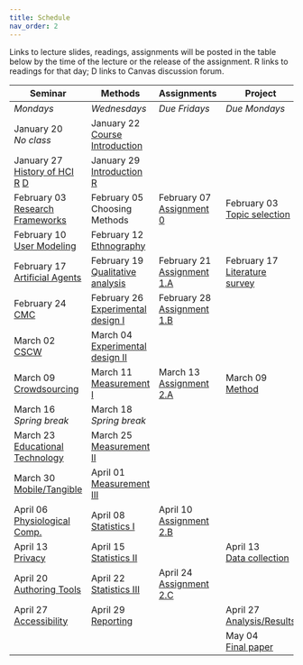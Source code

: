 ```yaml
---
title: Schedule
nav_order: 2
---
```


Links to lecture slides, readings, assignments will be posted in the table below by the time of the lecture or the release of the assignment.  <a class="label label-blue" >R</a> links to readings for that day; <a class="label label-yellow">D</a> links to Canvas discussion forum.

<table>
  <thead>
    <tr>
      <th><strong>Seminar</strong></th>
      <th><strong>Methods</strong></th>
      <th><strong>Assignments</strong></th>
      <th><strong>Project</strong></th>
    </tr>
  </thead>
  <tbody>
    <tr>
      <td><em>Mondays</em></td>
      <td><em>Wednesdays</em></td>
      <td><em>Due Fridays</em></td>
      <td><em>Due Mondays</em></td>
    </tr>
    <tr>
      <td>January 20<br /><em>No class</em></td>
      <td>January 22<br /><span class="fs-3"><a class="btn btn-purple" href="">Course Introduction</a></span></td>
      <td></td>
      <td></td>
    </tr>
    <tr>
      <td>January 27<br />
        <span class="fs-3"><a class="btn" href="">History of HCI</a></span><br />
        <a class="label label-blue" href="http://research.microsoft.com/en-us/um/people/jgrudin/publications/history/HCIhandbook3rd.pdf">R</a>
        <a class="label label-yellow" href="https://canvas.wisc.edu/courses/192620/discussion_topics/550135">D</a>
      </td>
      <td>January 29<br />
        <span class="fs-3">
          <a class="btn" href="">Introduction</a><br />
          <a class="label label-blue" href="https://doi.org/10.1016/B978-0-12-805390-4.00001-7">R</a>
        </span>
      </td>
      <td></td>
      <td></td>
    </tr>
    <tr>
      <td>February 03<br />
        <span class="fs-3">
          <a href="">Research Frameworks</a>
        </span>
      </td>
      <td>February 05<br />
        <span class="fs-3"><a class="btn" ref="">Choosing Methods</a></span>
      </td>
      <td>February 07<br />
        <span class="fs-3"><a class="btn btn-blue" href="https://canvas.wisc.edu/courses/192620/assignments/747906">Assignment 0</a></span>
      </td>
      <td>February 03<br />
        <span class="fs-3"><a class="btn" href="">Topic selection</a></span>
      </td>
    </tr>
    <tr>
      <td>February 10<br />
        <span class="fs-3"><a class="btn" href="">User Modeling</a></span>
      </td>
      <td>February 12<br />
        <span class="fs-3"><a class="btn" href="">Ethnography</a></span>
      </td>
      <td></td>
      <td></td>
    </tr>
    <tr>
      <td>February 17<br />
        <span class="fs-3"><a class="btn" href="">Artificial Agents</a></span>
      </td>
      <td>February 19<br />
        <span class="fs-3"><a class="btn" href="">Qualitative analysis</a></span>
      </td>
      <td>February 21<br />
        <span class="fs-3"><a class="btn btn-blue" href="https://canvas.wisc.edu/courses/192620/assignments/747907">Assignment 1.A</a></span>
      </td>
      <td>February 17<br />
        <span class="fs-3"><a class="btn" href="">Literature survey</a></span>
      </td>
    </tr>
    <tr>
      <td>February 24<br />
        <span class="fs-3"><a class="btn" href="">CMC</a></span>
      </td>
      <td>February 26<br />
        <span class="fs-3"><a class="btn" href="">Experimental design I</a></span>
      </td>
      <td>February 28<br />
        <span class="fs-3"><a class="btn btn-blue" href="https://canvas.wisc.edu/courses/192620/assignments/747947">Assignment 1.B</a></span>
      </td>
      <td></td>
    </tr>
    <tr>
      <td>March 02<br />
        <span class="fs-3"><a class="btn" href="">CSCW</a></span>
      </td>
      <td>March 04<br />
        <span class="fs-3"><a class="btn" href="">Experimental design II</a></span>
      </td>
      <td></td>
      <td></td>
    </tr>
    <tr>
      <td>March 09<br />
        <span class="fs-3"><a class="btn" href="">Crowdsourcing</a></span>
      </td>
      <td>March 11<br />
        <span class="fs-3"><a class="btn" href="">Measurement I</a></span>
      </td>
      <td>March 13<br />
        <span class="fs-3"><a class="btn" href="">Assignment 2.A</a></span>
      </td>
      <td>March 09<br />
        <span class="fs-3"><a class="btn" href="">Method</a></span>
      </td>
    </tr>
    <tr>
      <td>March 16<br /><em>Spring break</em></td>
      <td>March 18<br /><em>Spring break</em></td>
      <td></td>
      <td></td>
    </tr>
    <tr>
      <td>March 23<br />
        <span class="fs-3"><a class="btn" href="">Educational Technology</a></span>
      </td>
      <td>March 25<br />
        <span class="fs-3"><a class="btn" href="">Measurement II</a></span>
      </td>
      <td></td>
      <td></td>
    </tr>
    <tr>
      <td>March 30<br />
        <span class="fs-3"><a class="btn" href="">Mobile/Tangible</a></span>
      </td>
      <td>April 01<br />
        <span class="fs-3"><a class="btn" href="">Measurement III</a></span>
      </td>
      <td></td>
      <td></td>
    </tr>
    <tr>
      <td>April 06<br />
        <span class="fs-3"><a class="btn" href="">Physiological Comp.</a></span>
      </td>
      <td>April 08<br />
        <span class="fs-3"><a class="btn" href="">Statistics I</a></span>
      </td>
      <td>April 10<br />
        <span class="fs-3"><a class="btn" href="">Assignment 2.B</a></span>
      </td>
      <td></td>
    </tr>
    <tr>
      <td>April 13<br />
        <span class="fs-3"><a class="btn" href="">Privacy</a></span>
      </td>
      <td>April 15<br />
        <span class="fs-3"><a class="btn" href="">Statistics II</a></span>
      </td>
      <td></td>
      <td>April 13<br />
        <span class="fs-3"><a class="btn" href="">Data collection</a></span>
      </td>
    </tr>
    <tr>
      <td>April 20<br />
        <span class="fs-3"><a class="btn" href="">Authoring Tools</a></span>
      </td>
      <td>April 22<br />
        <span class="fs-3"><a class="btn" href="">Statistics III</a></span>
      </td>
      <td>April 24<br />
        <span class="fs-3"><a class="btn" href="">Assignment 2.C</a></span>
      </td>
      <td></td>
    </tr>
    <tr>
      <td>April 27<br />
        <span class="fs-3"><a class="btn" href="">Accessibility</a></span>
      </td>
      <td>April 29<br />
        <span class="fs-3"><a class="btn" href="">Reporting</a></span>
      </td>
      <td></td>
      <td>April 27<br />
        <span class="fs-3"><a class="btn" href="">Analysis/Results</a></span>
      </td>
    </tr>
    <tr>
      <td></td>
      <td></td>
      <td></td>
      <td>May 04<br />
        <span class="fs-3"><a class="btn" href="">Final paper</a></span>
      </td>
    </tr>
  </tbody>
</table>